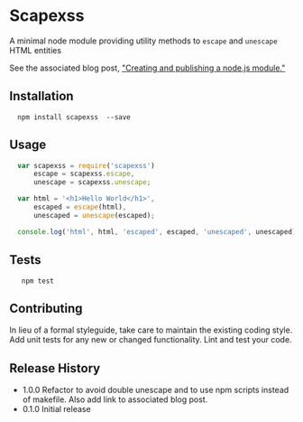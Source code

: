 Scapexss 
=========

A minimal node module providing utility methods to `escape` and `unescape` HTML entities

See the associated blog post, ["Creating and publishing a node.js module."](https://quickleft.com/blog/creating-and-publishing-a-node-js-module/)

## Installation

```shell
  npm install scapexss  --save
```

## Usage

```js
  var scapexss = require('scapexss')
      escape = scapexss.escape,
      unescape = scapexss.unescape;

  var html = '<h1>Hello World</h1>',
      escaped = escape(html),
      unescaped = unescape(escaped);

  console.log('html', html, 'escaped', escaped, 'unescaped', unescaped);
```

## Tests

```shell
   npm test
```

## Contributing

In lieu of a formal styleguide, take care to maintain the existing coding style.
Add unit tests for any new or changed functionality. Lint and test your code.

## Release History

* 1.0.0 Refactor to avoid double unescape and to use npm scripts instead
  of makefile.  Also add link to associated blog post.
* 0.1.0 Initial release

